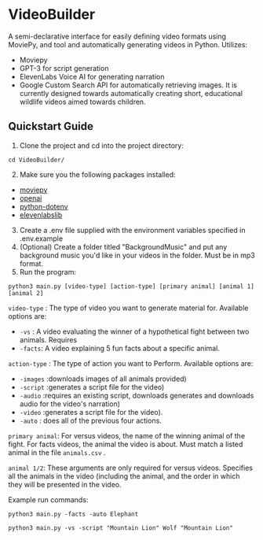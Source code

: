 # VideoBuilder

A semi-declarative interface for easily defining video formats using MoviePy, and tool and automatically generating videos in Python. Utilizes:

- Moviepy
- GPT-3 for script generation
- ElevenLabs Voice AI for generating narration
- Google Custom Search API for automatically retrieving images.
  It is currently designed towards automatically creating short, educational wildlife videos aimed towards children.

## Quickstart Guide

1. Clone the project and cd into the project directory:

```
cd VideoBuilder/
```

2. Make sure you the following packages installed:

- [moviepy](https://pypi.org/project/moviepy/)
- [openai](https://github.com/openai/openai-python)
- [python-dotenv](https://pypi.org/project/python-dotenv/)
- [elevenlabslib](https://github.com/lugia19/elevenlabslib)

3. Create a .env file supplied with the environment variables specified in .env.example
4. (Optional) Create a folder titled "BackgroundMusic" and put any background music you'd like in your videos in the folder. Must be in mp3 format.
5. Run the program:

```
python3 main.py [video-type] [action-type] [primary animal] [animal 1] [animal 2]
```

`video-type` : The type of video you want to generate material for. Available options are:

- `-vs` : A video evaluating the winner of a hypothetical fight between two animals. Requires
- `-facts`: A video explaining 5 fun facts about a specific animal.

`action-type` : The type of action you want to Perform. Available options are:

- `-images` :downloads images of all animals provided)
- `-script` :generates a script file for the video)
- `-audio` :requires an existing script, downloads generates and downloads audio for the video's narration)
- `-video` :generates a script file for the video).
- `-auto` : does all of the previous four actions.

`primary animal`: For versus videos, the name of the winning animal of the fight. For facts videos, the animal the video is about. Must match a listed animal in the file `animals.csv` .

`animal 1/2`: These arguments are only required for versus videos. Specifies all the animals in the video (including the animal, and the order in which they will be presented in the video.

Example run commands:

```
python3 main.py -facts -auto Elephant

python3 main.py -vs -script "Mountain Lion" Wolf "Mountain Lion"
```
